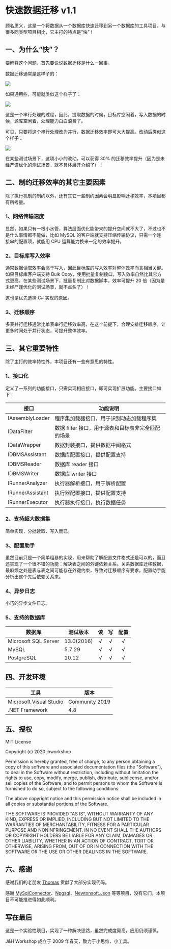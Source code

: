 # 快速数据迁移 v1.1
顾名思义，这是一个将数据从一个数据库快速迁移到另一个数据库的工具项目。与很多同类型项目相比，它主打的特点是“快”！

## 一、为什么“快”？
要解释这个问题，首先要说说数据迁移是什么一回事。

数据迁移通常是这样子的：

![](https://ebuy.ucoz.com/rdm/seq1.png)

如果通用些，可能就类似这个样子了：

![](https://ebuy.ucoz.com/rdm/seq2.png)

这是一个串行处理的过程，因此，提取数据的时候，目标库空闲着，写入数据的时候，源库空闲着，处理能力白白浪费了。

可见，只要将这个串行处理改为并行，数据迁移效率即可大大提高。改动后类似这个样子：

![](https://ebuy.ucoz.com/rdm/seq3.png)

在某些测试场景下，这项小小的改动，可以获得 30% 的迁移效率提升（因为是未经严谨优化的测试场景，就不具体展开介绍了）！

## 二、制约迁移效率的其它主要因素
除了执行机制的制约以外，还有其它一些制约因素会明显影响迁移效率，本项目都有所考量。

### 1、网络传输速度
显然，如果只有一根小水管，算法层面优化能带来的提升空间就不大了，不过也不是什么事情都不能做，比如 MySQL 的客户端就支持压缩传输协议，只需一个连接串的配置项，就能用 CPU 运算能力换来一定的效率提升。

### 2、目标库写入效率
通常数据读取效率会高于写入，因此目标库的写入效率对整体效率而言相当关键。如果目标库客户端支持 Bulk Copy，使用批量复制接口，写入效率自然比其它方式更高。在某些测试场景下，批量复制比对数据脚本，效率可提升 20 倍（因为是未经严谨优化的测试场景，就不点名了）！

这也是优先选择 C# 实现的原因。

### 3、迁移顺序
多表并行迁移通常比单表串行迁移效率高，在这个前提下，合理安排迁移顺序，让更多时间处于并行状态，可提升整体效率。

## 三、其它重要特性
除了主打的效率特性外，本项目还有一些有意思的特性。

### 1、接口化
定义了一系列的功能接口，只需实现相应接口，即可实现扩展功能。主要接口如下：

| 接口 | 功能说明 |
| ---- | -------- |
| IAssemblyLoader | 程序集加载器接口，用于识别动态加载程序集 |
| IDataFilter | 数据 filter 接口，用于源表和目标表非完全匹配的场景 |
| IDataWrapper | 数据封装接口，提供数据中间格式 |
| IDBMSAssistant | 数据库配置接口，提供配置支持 |
| IDBMSReader | 数据库 reader 接口 |
| IDBMSWriter | 数据库 writer 接口 |
| IRunnerAnalyzer | 执行器解析接口，用于解析配置 |
| IRunnerAssistant | 执行器配置接口，提供配置支持 |
| IRunnerExecutor | 执行器执行接口，执行数据任务 |

### 2、支持超大数据集
简单实现，分批读取、写入而已。

### 3、配置助手
虽然目前只是一个简单粗暴的实现，用来帮助了解配置文件格式还是可以的，而且还实现了一个很不错的功能：解决表之间的外键依赖关系。关系数据库迁移数据，最麻烦之处是表与表之间可能存在外键约束，导致对迁移顺序有要求。配置助手能分析出这个先后依赖关系来。

### 4、异步日志
小巧的异步文件日志。

### 5、支持的数据库

| 数据库 | 测试版本 | 读 | 写 | 配置 |
| ------ | -------- | :--: | :--: | :--: |
| Microsoft SQL Server | 13.0(2016) | √ | √ | √ |
| MySQL | 5.7.29 | √ | √ | √ |
| PostgreSQL | 10.12 | √ | √ | √ |

## 四、开发环境

| 工具 | 版本 |
| ---- | ---- |
| Microsoft Visual Studio | Community 2019 |
| .NET Framework | 4.8 |

## 五、授权
MIT License

Copyright (c) 2020 jhworkshop

Permission is hereby granted, free of charge, to any person obtaining a copy of this software and associated documentation files (the "Software"), to deal in the Software without restriction, including without limitation the rights to use, copy, modify, merge, publish, distribute, sublicense, and/or sell copies of the Software, and to permit persons to whom the Software is furnished to do so, subject to the following conditions:

The above copyright notice and this permission notice shall be included in all copies or substantial portions of the Software.

THE SOFTWARE IS PROVIDED "AS IS", WITHOUT WARRANTY OF ANY KIND, EXPRESS OR IMPLIED, INCLUDING BUT NOT LIMITED TO THE WARRANTIES OF MERCHANTABILITY, FITNESS FOR A PARTICULAR PURPOSE AND NONINFRINGEMENT. IN NO EVENT SHALL THE AUTHORS OR COPYRIGHT HOLDERS BE LIABLE FOR ANY CLAIM, DAMAGES OR OTHER LIABILITY, WHETHER IN AN ACTION OF CONTRACT, TORT OR OTHERWISE, ARISING FROM, OUT OF OR IN CONNECTION WITH THE SOFTWARE OR THE USE OR OTHER DEALINGS IN THE SOFTWARE.

## 六、感谢
感谢我们的老朋友 [Thomas](https://github.com/gztomash) 贡献了大部分实现代码。

感谢 [MySqlConnector](https://mysqlconnector.net/)、[Npgsql](https://www.npgsql.org/)、[Newtonsoft.Json](https://www.newtonsoft.com/json) 等等项目，没有它们，本项目不可能推进得如此顺利。

## 写在最后
这是一个实验性项目，实现了一种解决思路，虽然完成度颇高，应用仍须谨慎。

J&H Workshop 成立于 2009 年春天，致力于小思维、小工具。
